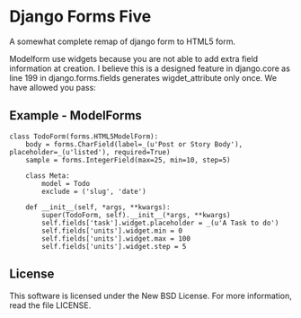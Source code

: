 # Django Forms Five

A somewhat complete remap of django form to HTML5 form.

Modelform use widgets because you are not able to add extra field information at creation.  I believe this is a designed feature in django.core as line 199 in django.forms.fields generates wigdet_attribute only once. We have allowed you pass:


## Example - ModelForms
```
class TodoForm(forms.HTML5ModelForm):
    body = forms.CharField(label=_(u'Post or Story Body'), placeholder=_(u'listed'), required=True)
    sample = forms.IntegerField(max=25, min=10, step=5)

    class Meta:
        model = Todo
        exclude = ('slug', 'date')

    def __init__(self, *args, **kwargs):
        super(TodoForm, self).__init__(*args, **kwargs)
        self.fields['task'].widget.placeholder = _(u'A Task to do')
        self.fields['units'].widget.min = 0
        self.fields['units'].widget.max = 100
        self.fields['units'].widget.step = 5
```

## License

This software is licensed under the New BSD License. For more information, read the file LICENSE.